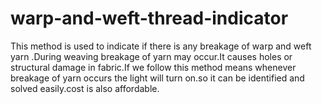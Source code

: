 # warp-and-weft-thread-indicator
This method is used to indicate if there is any breakage of warp and weft yarn .During weaving breakage of yarn may occur.It causes holes or structural damage in fabric.If we follow this method means whenever breakage of yarn occurs the light will turn on.so it can be identified and solved easily.cost is also affordable.
